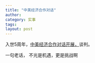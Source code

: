 ```yaml
---
title: "中美经济合作对话"
author:
category: 实事
tags: 
layout: post
---
```

入世5周年，<a href="http://www.francaisblog.com.cn/node/423">中美经济合作对话开展，</a>谈判。

一句老话， 不光是机遇，更是挑战啊

